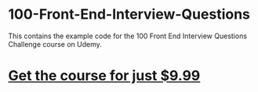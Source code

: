 # 100-Front-End-Interview-Questions

This contains the example code for the 100 Front End Interview Questions Challenge course on Udemy.

# <a href="https://www.udemy.com/100-front-end-interview-questions-challenge/?couponCode=CODINGGOD">Get the course for just \$9.99</a>
